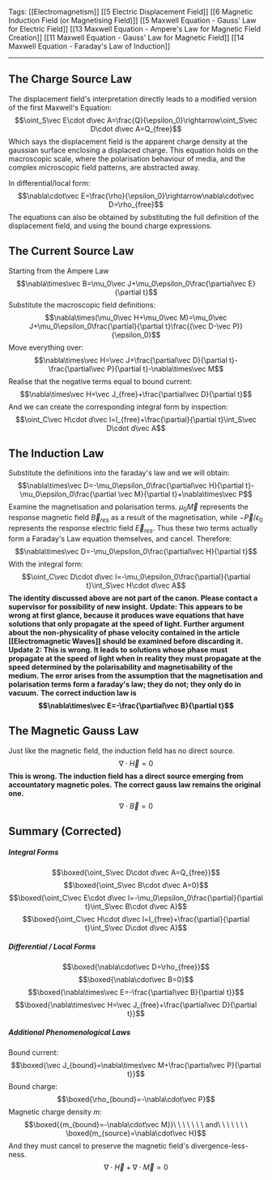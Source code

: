 Tags: [[Electromagnetism]] [[5 Electric Displacement Field]] [[6 Magnetic Induction Field (or Magnetising Field)]] [[5 Maxwell Equation - Gauss' Law for Electric Field]] [[13 Maxwell Equation - Ampere's Law for Magnetic Field Creation]] [[11 Maxwell Equation - Gauss' Law for Magnetic Field]] [[14 Maxwell Equation - Faraday's Law of Induction]]
___
## The Charge Source Law
The displacement field's interpretation directly leads to a modified version of the first Maxwell's Equation:
$$\oint_S\vec E\cdot d\vec A=\frac{Q}{\epsilon_0}\rightarrow\oint_S\vec D\cdot d\vec A=Q_{free}$$
Which says the displacement field is the apparent charge density at the gaussian surface enclosing a displaced charge. This equation holds on the macroscopic scale, where the polarisation behaviour of media, and the complex microscopic field patterns, are abstracted away. 

In differential/local form:
$$\nabla\cdot\vec E=\frac{\rho}{\epsilon_0}\rightarrow\nabla\cdot\vec D=\rho_{free}$$
The equations can also be obtained by substituting the full definition of the displacement field, and using the bound charge expressions. 
## The Current Source Law
Starting from the Ampere Law
$$\nabla\times\vec B=\mu_0\vec J+\mu_0\epsilon_0\frac{\partial\vec E}{\partial t}$$
Substitute the macroscopic field definitions:
$$\nabla\times(\mu_0\vec H+\mu_0\vec M)=\mu_0\vec J+\mu_0\epsilon_0\frac{\partial}{\partial t}\frac{(\vec D-\vec P)}{\epsilon_0}$$
Move everything over:
$$\nabla\times\vec H=\vec J+\frac{\partial\vec D}{\partial t}-\frac{\partial\vec P}{\partial t}-\nabla\times\vec M$$
Realise that the negative terms equal to bound current:
$$\nabla\times\vec H=\vec J_{free}+\frac{\partial\vec D}{\partial t}$$
And we can create the corresponding integral form by inspection:
$$\oint_C\vec H\cdot d\vec l=I_{free}+\frac{\partial}{\partial t}\int_S\vec D\cdot d\vec A$$
## The Induction Law
Substitute the definitions into the faraday's law and we will obtain:
$$\nabla\times\vec D=-\mu_0\epsilon_0\frac{\partial\vec H}{\partial t}-\mu_0\epsilon_0\frac{\partial \vec M}{\partial t}+\nabla\times\vec P$$
Examine the magnetisation and polarisation terms. $\mu_0\vec M$ represents the response magnetic field $\vec B_{res}$ as a result of the magnetisation, while $-\vec P/\epsilon_0$ represents the response electric field $\vec E_{res}$. Thus these two terms actually form a Faraday's Law equation themselves, and cancel. Therefore: 
$$\nabla\times\vec D=-\mu_0\epsilon_0\frac{\partial\vec H}{\partial t}$$
With the integral form:
$$\oint_C\vec D\cdot d\vec l=-\mu_0\epsilon_0\frac{\partial}{\partial t}\int_S\vec H\cdot d\vec A$$
**The identity discussed above are not part of the canon. Please contact a supervisor for possibility of new insight.** 
**Update: This appears to be wrong at first glance, because it produces wave equations that have solutions that only propagate at the speed of light. Further argument about the non-physicality of phase velocity contained in the article [[Electromagnetic Waves]] should be examined before discarding it.**
**Update 2: This is wrong. It leads to solutions whose phase must propagate at the speed of light when in reality they must propagate at the speed determined by the polarisability and magnetisability of the medium. The error arises from the assumption that the magnetisation and polarisation terms form a faraday's law; they do not; they only do in vacuum.**
**The correct induction law is $$\nabla\times\vec E=-\frac{\partial\vec B}{\partial t}$$**
## The Magnetic Gauss Law
Just like the magnetic field, the induction field has no direct source. 
$$\nabla\cdot\vec H=0$$
**This is wrong. The induction field has a direct source emerging from accountatory magnetic poles.**
**The correct gauss law remains the original one.**
$$\nabla\cdot\vec B=0$$
## Summary (Corrected)
##### Integral Forms
$$\boxed{\oint_S\vec D\cdot d\vec A=Q_{free}}$$
$$\boxed{\oint_S\vec B\cdot d\vec A=0}$$
$$\boxed{\oint_C\vec E\cdot d\vec l=-\mu_0\epsilon_0\frac{\partial}{\partial t}\int_S\vec B\cdot d\vec A}$$
$$\boxed{\oint_C\vec H\cdot d\vec l=I_{free}+\frac{\partial}{\partial t}\int_S\vec D\cdot d\vec A}$$
##### Differential / Local Forms
$$\boxed{\nabla\cdot\vec D=\rho_{free}}$$
$$\boxed{\nabla\cdot\vec B=0}$$
$$\boxed{\nabla\times\vec E=-\frac{\partial\vec B}{\partial t}}$$
$$\boxed{\nabla\times\vec H=\vec J_{free}+\frac{\partial\vec D}{\partial t}}$$
##### Additional Phenomenological Laws
Bound current: 
$$\boxed{\vec J_{bound}=\nabla\times\vec M+\frac{\partial\vec P}{\partial t}}$$
Bound charge: 
$$\boxed{\rho_{bound}=-\nabla\cdot\vec P}$$
Magnetic charge density $m$:
$$\boxed{{m_{bound}=-\nabla\cdot\vec M}}\ \ \ \ \ \ \ and\ \ \ \ \ \ \ \boxed{m_{source}=\nabla\cdot\vec H}$$
And they must cancel to preserve the magnetic field's divergence-less-ness. 
$$\nabla\cdot\vec H+\nabla\cdot\vec M=0$$
